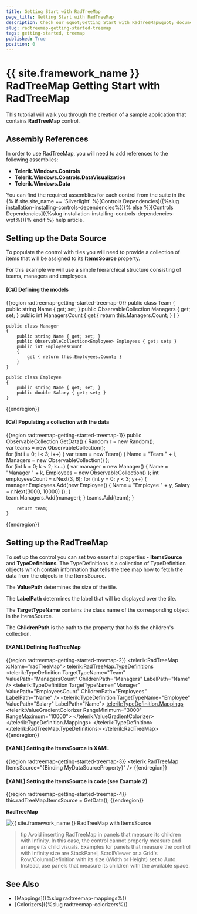 ```yaml
---
title: Getting Start with RadTreeMap
page_title: Getting Start with RadTreeMap
description: Check our &quot;Getting Start with RadTreeMap&quot; documentation article for the RadTreeMap {{ site.framework_name }} control.
slug: radtreemap-getting-started-treemap
tags: getting-started, treemap
published: True
position: 0
---
```


# {{ site.framework_name }} RadTreeMap Getting Start with RadTreeMap

This tutorial will walk you through the creation of a sample application that contains __RadTreeMap__ control.

## Assembly References

In order to use RadTreeMap, you will need to add references to the following assemblies:
* __Telerik.Windows.Controls__
* __Telerik.Windows.Controls.DataVisualization__
* __Telerik.Windows.Data__

You can find the required assemblies for each control from the suite in the {% if site.site_name == 'Silverlight' %}[Controls Dependencies]({%slug installation-installing-controls-dependencies%}){% else %}[Controls Dependencies]({%slug installation-installing-controls-dependencies-wpf%}){% endif %} help article.

## Setting up the Data Source

To populate the control with tiles you will need to provide a collection of items that will be assigned to its __ItemsSource__ property. 

For this example we will use a simple hierarchical structure consisting of teams, managers and employees.

#### __[C#] Defining the models__
{{region radtreemap-getting-started-treemap-0}}
	public class Team
    {
        public string Name { get; set; }
        public ObservableCollection<Manager> Managers { get; set; }
        public int ManagersCount
        {
            get { return this.Managers.Count; }
        }
    }

    public class Manager
    {
        public string Name { get; set; }
        public ObservableCollection<Employee> Employees { get; set; }
        public int EmployeesCount
        {
            get { return this.Employees.Count; }
        }
    }

    public class Employee
    {
        public string Name { get; set; }
        public double Salary { get; set; }
    }
{{endregion}}

#### __[C#] Populating a collection with the data__
{{region radtreemap-getting-started-treemap-1}}
	public ObservableCollection<Team> GetData()
	{
		Random r = new Random();            
		var teams = new ObservableCollection<Team>();            
		for (int i = 0; i < 3; i++)
		{
			var team = new Team() { Name = "Team " + i, Managers = new ObservableCollection<Manager>() };               
			for (int k = 0; k < 2; k++)
			{
				var manager = new Manager() { Name = "Manager " + k, Employees = new ObservableCollection<Employee>() };
				int employeesCount = r.Next(3, 6);
				for (int y = 0; y < 3; y++)
				{
					manager.Employees.Add(new Employee() { Name = "Employee " + y, Salary = r.Next(3000, 10000) });
				}                    
				team.Managers.Add(manager);
			}
			teams.Add(team);
		}
		
		return team;
	}
{{endregion}}

## Setting up the RadTreeMap

To set up the control you can set two essential properties - __ItemsSource__ and __TypeDefinitions__. The TypeDefinitions is a collection of TypeDefinition objects which contain information that tells the tree map how to fetch the data from the  objects in the ItemsSource. 

The __ValuePath__ determines the size of the tile.

The __LabelPath__ determines the label that will be displayed over the tile. 

The __TargetTypeName__ contains the class name of the corresponding object in the ItemsSource.

The __ChildrenPath__ is the path to the property that holds the children's collection.

#### __[XAML] Defining RadTreeMap__
{{region radtreemap-getting-started-treemap-2}}
	<telerik:RadTreeMap x:Name="radTreeMap">
		<telerik:RadTreeMap.TypeDefinitions>
			<telerik:TypeDefinition TargetTypeName="Team" ValuePath="ManagersCount" ChildrenPath="Managers" LabelPath="Name" />
			<telerik:TypeDefinition TargetTypeName="Manager" ValuePath="EmployeesCount" ChildrenPath="Employees" LabelPath="Name" />
			<telerik:TypeDefinition TargetTypeName="Employee" ValuePath="Salary" LabelPath="Name">
				<telerik:TypeDefinition.Mappings>
					<telerik:ValueGradientColorizer RangeMinimum="3000" RangeMaximum="10000">
						<GradientStop Offset="0" Color="Red" />
						<GradientStop Offset="0.50" Color="Yellow" />
						<GradientStop Offset="1" Color="Green" />
					</telerik:ValueGradientColorizer>
				</telerik:TypeDefinition.Mappings>
			</telerik:TypeDefinition>               
		</telerik:RadTreeMap.TypeDefinitions>
	</telerik:RadTreeMap>
{{endregion}}

#### __[XAML] Setting the ItemsSource in XAML__
{{region radtreemap-getting-started-treemap-3}}
	<telerik:RadTreeMap ItemsSource="{Binding MyDataSourceProperty}" />
{{endregion}}

#### __[XAML] Setting the ItemsSource in code (see Example 2)__
{{region radtreemap-getting-started-treemap-4}}
	this.radTreeMap.ItemsSource = GetData();
{{endregion}}

__RadTreeMap__  

![{{ site.framework_name }} RadTreeMap with ItemsSource](images/radtreemap-getting-started-treemap-0.png)

>tip Avoid inserting RadTreeMap in panels that measure its children with Infinity. In this case, the control cannot properly measure and arrange its child visuals. Examples for panels that measure the control with Infinity size are StackPanel, ScrollViewer or a Grid's Row/ColumnDefinition with its size (Width or Height) set to Auto. Instead, use panels that measure its children with the available space.

## See Also  
* [Mappings]({%slug radtreemap-mappings%})
* [Colorizers]({%slug radtreemap-colorizers%})
